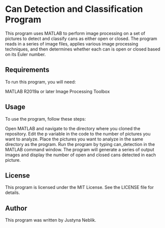 # Can Detection and Classification Program

This program uses MATLAB to perform image processing on a set of pictures to detect and classify cans as either open or closed. The program reads in a series of image files, applies various image processing techniques, and then determines whether each can is open or closed based on its Euler number.

## Requirements
To run this program, you will need:

MATLAB R2019a or later
Image Processing Toolbox

## Usage
To use the program, follow these steps:

Open MATLAB and navigate to the directory where you cloned the repository.
Edit the p variable in the code to the number of pictures you want to analyze.
Place the pictures you want to analyze in the same directory as the program.
Run the program by typing can_detection in the MATLAB command window.
The program will generate a series of output images and display the number of open and closed cans detected in each picture.

## License
This program is licensed under the MIT License. See the LICENSE file for details.

## Author
This program was written by Justyna Neblik.
